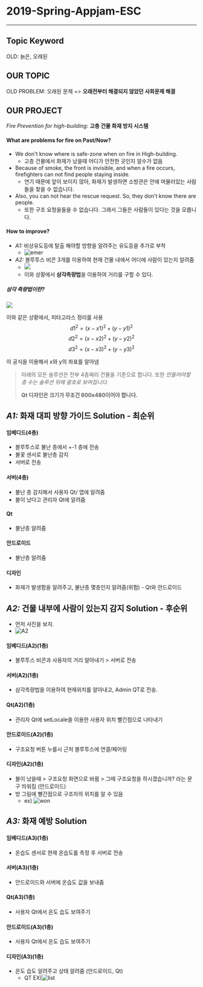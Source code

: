 # 2019-Spring-Appjam-ESC

-----------------

## Topic Keyword

OLD: 늙은, 오래된



## OUR TOPIC

OLD PROBLEM: 오래된 문제 => **오래전부터 해결되지 않았던 사회문제 해결** 



## OUR PROJECT 

*Fire Prevention for high-building*: **고층 건물 화재 방지 시스템**

#### What are problems for fire on Past/Now?

- We don't know where is safe-zone when on fire in High-building.
  - 고층 건물에서 화재가 났을때 어디가 안전한 곳인지 알수가 없음
- Because of smoke, the front is invisible, and when a fire occurs, firefighters can not find people staying inside.
  - 연기 때문에 앞이 보이지 않아, 화재가 발생하면 소방관은 안에 머물러있는 사람들을 찾을 수 없습니다.
- Also, you can not hear the rescue request. So, they don't know there are people.
  - 또한 구조 요청을들을 수 없습니다. 그래서 그들은 사람들이 있다는 것을 모릅니다.



#### How to improve?

- *A1:* 비상유도등에 탈출 해야할 방향을 알려주는 유도등을 추가로 부착
  - ![emer](images\emer.png)
- *A2:* 블루투스 비콘 3개를 이용하여 현재 건물 내에서 어디에 사람이 있는지 알려줌
  - ![](images/Mylocation.png)
  - 이와 상황에서 **삼각측량법**을 이용하여 거리를 구할 수 있다.

##### 삼각 측량법이란?

![](images\won.png)

이와 같은 상황에서, 피타고라스 정리를 사용
$$
d1^2 =(x - x1)^2 + (y - y1)^2
$$
$$
d2^2 =(x - x2)^2 + (y - y2)^2
$$
$$
d3^2 =(x - x3)^2 + (y - y3)^2
$$

이 공식을 이용해서 x와 y의 좌표를 알아냄



> 아래의 모든 솔루션은 전부 4층짜리 건물을 기준으로 합니다. 또한 *만들어야할 층 수는 솔루션 뒤에 괄호로 보여집니다.*
>
> **Qt 디자인은 크기가 무조건 800x480이어야 합니다.**

## *A1:* 화재 대피 방향 가이드 Solution - 최순위

#### 임베디드(4층)

- 블루투스로 불난 층에서 +-1 층에 전송
- 불꽃 센서로 불난층 감지
- 서버로 전송

#### 서버(4층)

- 불난 층 감지해서 사용자 Qt/ 앱에 알려줌
- 불이 났다고 관리자 Qt에 알려줌

#### Qt

- 불난층 알려줌

#### 안드로이드

- 불난층 알려줌

#### 디자인

- 화재가 발생함을 알려주고, 불난층 몇층인지 알려줌(위험)  -  Qt와 안드로이드

## *A2:* 건물 내부에 사람이 있는지 감지 Solution - 후순위

- 먼저 사진을 보자.
- ![A2](C:\Users\itsmysurport\workspace\2019-Spring-Appjam\What-s-Title\images\A2.png)



#### 임베디드(A2)(1층)

- 블루투스 비콘과 사용자의 거리 알아내기 > 서버로 전송

#### 서버(A2)(1층)

- 삼각측량법을 이용하여 현재위치를 알아내고, Admin QT로 전송.
#### Qt(A2)(1층)

- 관리자 Qt에 setLocale을 이용한 사용자 위치 빨간점으로 나타내기

#### 안드로이드(A2)(1층)

- 구조요청 버튼 누를시 근처 블루투스에 연결/페어링

#### 디자인(A2)(1층)

- 불이 났을때 > 구조요청 화면으로 바뀜 > 그때 구조요청을 하시겠습니까? 라는 문구 띄워짐 (안드로이드) 
- 방 그림에 빨간점으로 구조자의 위치를 알 수 있음
  - ex) ![won](images\room.png)

## *A3:* 화재 예방 Solution

 #### 임베디드(A3)(1층)

- 온습도 센서로 현재 온습도를 측정 후 서버로 전송

#### 서버(A3)(1층)

- 안드로이드와 서버에 온습도 값을 보내줌

#### Qt(A3)(1층)

- 사용자 Qt에서 온도 습도 보여주기

#### 안드로이드(A3)(1층)

- 사용자 Qt에서 온도 습도 보여주기

#### 디자인(A3)(1층)

- 온도 습도 알려주고 상태 알려줌 (안드로이드, Qt)
  - QT EX)![list](images\list.png)

